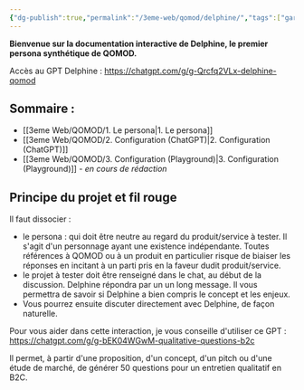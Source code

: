 ```yaml
---
{"dg-publish":true,"permalink":"/3eme-web/qomod/delphine/","tags":["gardenEntry"]}
---
```


**Bienvenue sur la documentation interactive de Delphine, le premier persona synthétique de QOMOD.**

Accès au GPT Delphine : https://chatgpt.com/g/g-Qrcfq2VLx-delphine-qomod

## Sommaire :
- [[3eme Web/QOMOD/1. Le persona\|1. Le persona]]
- [[3eme Web/QOMOD/2. Configuration (ChatGPT)\|2. Configuration (ChatGPT)]]
- [[3eme Web/QOMOD/3. Configuration (Playground)\|3. Configuration (Playground)]] - *en cours de rédaction*

## Principe du projet et fil rouge

Il faut dissocier :
- le persona : qui doit être neutre au regard du produit/service à tester. Il s'agit d'un personnage ayant une existence indépendante. Toutes références à QOMOD ou à un produit en particulier risque de biaiser les réponses en incitant à un parti pris en la faveur dudit produit/service.
- le projet à tester doit être renseigné dans le chat, au début de la discussion. Delphine répondra par un un long message. Il vous permettra de savoir si Delphine a bien compris le concept et les enjeux.
- Vous pourrez ensuite discuter directement avec Delphine, de façon naturelle.

Pour vous aider dans cette interaction, je vous conseille d'utiliser ce GPT :
https://chatgpt.com/g/g-bEK04WGwM-qualitative-questions-b2c

Il permet, à partir d'une proposition, d'un concept, d'un pitch ou d'une étude de marché, de générer 50 questions pour un entretien qualitatif en B2C.
  